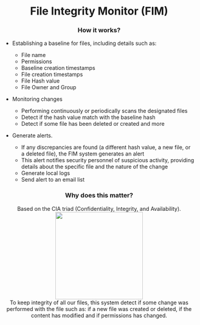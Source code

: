 <div align="center">
    <h1>File Integrity Monitor (FIM)</h1>
</div>

<div align="center">
    <h3>How it works?</h3>
</div>

- Establishing a baseline for files, including details such as:
    - File name
    - Permissions
    - Baseline creation timestamps
    - File creation timestamps
    - File Hash value
    - File Owner and Group

- Monitoring changes
    - Performing continuously or periodically scans the designated files
    - Detect if the hash value match with the baseline hash
    - Detect if some file has been deleted or created and more

- Generate alerts.
    - If any discrepancies are found (a different hash value, a new file, or a deleted file), the FIM system generates an alert
    - This alert notifies security personnel of suspicious activity, providing details about the specific file and the nature of the change
    - Generate local logs
    - Send alert to an email list

<div align="center">
    <h3>Why does this matter?</h3>
    Based on the CIA triad (Confidentiality, Integrity, and Availability).<br>
    <img src="https://www.cobalt.io/hs-fs/hubfs/CIA%20Triad%20Graphic-png.png?width=367&height=350&name=CIA%20Triad%20Graphic-png.png" width="230px"><br>
    To keep integrity of all our files, this system detect if some change was performed with the file such as: if a new file was created or deleted, if the content has modified and if permissions has changed.
</div>


